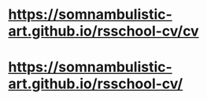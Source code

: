 # https://somnambulistic-art.github.io/rsschool-cv/cv
# https://somnambulistic-art.github.io/rsschool-cv/